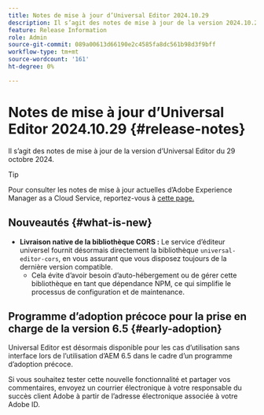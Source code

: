 ```yaml
---
title: Notes de mise à jour d’Universal Editor 2024.10.29
description: Il s’agit des notes de mise à jour de la version 2024.10.29 d’Universal Editor.
feature: Release Information
role: Admin
source-git-commit: 089a00613d66190e2c4585fa8dc561b98d3f9bff
workflow-type: tm+mt
source-wordcount: '161'
ht-degree: 0%

---
```



# Notes de mise à jour d’Universal Editor 2024.10.29 {#release-notes}

Il s’agit des notes de mise à jour de la version d’Universal Editor du 29 octobre 2024.

>[!TIP]
>
>Pour consulter les notes de mise à jour actuelles d’Adobe Experience Manager as a Cloud Service, reportez-vous à [cette page.](/help/release-notes/release-notes-cloud/release-notes-current.md)

## Nouveautés {#what-is-new}

* **Livraison native de la bibliothèque CORS :** Le service d’éditeur universel fournit désormais directement la bibliothèque `universal-editor-cors`, en vous assurant que vous disposez toujours de la dernière version compatible.
   * Cela évite d’avoir besoin d’auto-hébergement ou de gérer cette bibliothèque en tant que dépendance NPM, ce qui simplifie le processus de configuration et de maintenance.

## Programme d’adoption précoce pour la prise en charge de la version 6.5 {#early-adoption}

Universal Editor est désormais disponible pour les cas d’utilisation sans interface lors de l’utilisation d’AEM 6.5 dans le cadre d’un programme d’adoption précoce.

Si vous souhaitez tester cette nouvelle fonctionnalité et partager vos commentaires, envoyez un courrier électronique à votre responsable du succès client Adobe à partir de l’adresse électronique associée à votre Adobe ID.
